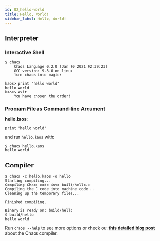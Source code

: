 ```yaml
---
id: 02_hello-world
title: Hello, World!
sidebar_label: Hello, World!
---
```


## Interpreter

### Interactive Shell

```chaos
$ chaos
    Chaos Language 0.2.0 (Jan 20 2021 02:39:23)
    GCC version: 9.3.0 on linux
    Turn chaos into magic!

kaos> print "hello world"
hello world
kaos> exit
    You have chosen the order!
```

### Program File as Command-line Argument

**hello.kaos**:

```chaos
print "hello world"
```

and run `hello.kaos` with:

```shell
$ chaos hello.kaos
hello world
```

## Compiler

```shell
$ chaos -c hello.kaos -o hello
Starting compiling...
Compiling Chaos code into build/hello.c
Compiling the C code into machine code...
Cleaning up the temporary files...

Finished compiling.

Binary is ready on: build/hello
$ build/hello
hello world
```

Run `chaos --help` to see more options or check out **[this detailed blog post](/blog/2020/11/30/blog-post)**
about the Chaos compiler.
